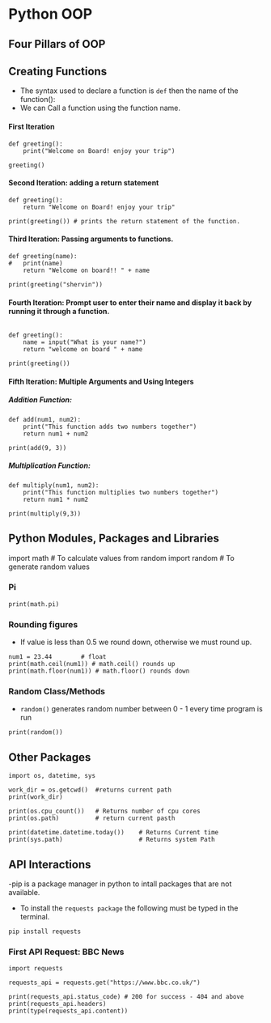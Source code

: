 # Python OOP
## Four Pillars of OOP


## Creating Functions

- The syntax used to declare a function is `def` then the name of the function():
- We can Call a function using the function name.

#### First Iteration


```
def greeting():
    print("Welcome on Board! enjoy your trip")
    
greeting()
```




#### Second Iteration: adding a return statement
```
def greeting():
    return "Welcome on Board! enjoy your trip"

print(greeting()) # prints the return statement of the function.
```

#### Third Iteration: Passing arguments to functions.

```
def greeting(name):
#   print(name)
    return "Welcome on board!! " + name

print(greeting("shervin"))
```

#### Fourth Iteration: Prompt user to enter their name and display it back by running it through a function.

```

def greeting():
    name = input("What is your name?")
    return "welcome on board " + name

print(greeting())
```


#### Fifth Iteration: Multiple Arguments and Using Integers

##### Addition Function:
```
def add(num1, num2):
    print("This function adds two numbers together")
    return num1 + num2

print(add(9, 3))
```
##### Multiplication Function:
```
def multiply(num1, num2):
    print("This function multiplies two numbers together")
    return num1 * num2

print(multiply(9,3))
```

## Python Modules, Packages and Libraries
import math     # To calculate values
from random import random   # To generate random values

### Pi

`print(math.pi)`

### Rounding figures

- If value is less than 0.5 we round down, otherwise we must round up.

```
num1 = 23.44        # float
print(math.ceil(num1)) # math.ceil() rounds up
print(math.floor(num1)) # math.floor() rounds down
```

### Random Class/Methods

- `random()` generates random number between 0 - 1 every time program is run
```
print(random())
```


## Other Packages
```
import os, datetime, sys

work_dir = os.getcwd()  #returns current path
print(work_dir)

print(os.cpu_count())   # Returns number of cpu cores
print(os.path)          # return current pasth

print(datetime.datetime.today())    # Returns Current time
print(sys.path)                     # Returns system Path
```



## API Interactions

-pip is a package manager in python to intall packages that are not available.
- To install the `requests package` the following must be typed in the terminal.

`pip install requests`

### First API Request: BBC News

```
import requests

requests_api = requests.get("https://www.bbc.co.uk/")

print(requests_api.status_code) # 200 for success - 404 and above
print(requests_api.headers)
print(type(requests_api.content))

```